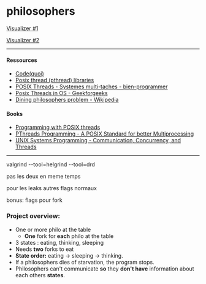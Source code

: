 # philosophers


[Visualizer #1](https://nafuka11.github.io/philosophers-visualizer/)

[Visualizer #2](https://rom98759.github.io/Philosophers-visualizer/)

---

#### Ressources
- [Code(quoi)](https://www.codequoi.com/threads-mutex-et-programmation-concurrente-en-c/)
- [Posix thread (pthread) libraries](https://www.cs.cmu.edu/afs/cs/academic/class/15492-f07/www/pthreads.html#BASICS)
- [POSIX Threads - Systemes multi-taches - bien-programmer](https://www.bien-programmer.fr/pthreads.htm)
- [Posix Threads in OS - Geekforgeeks](https://www.geeksforgeeks.org/posix-threads-in-os/)
- [Dining philosophers problem - Wikipedia](https://en.wikipedia.org/wiki/Dining_philosophers_problem)

#### Books
- [Programming with POSIX threads](https://www.google.fr/books/edition/Programming_with_POSIX_Threads/_xvnuFzo7q0C?hl=fr&gbpv=0)
- [PThreads Programming - A POSIX Standard for better Multiprocessing](https://www.google.fr/books/edition/PThreads_Programming/rgrRr1i1MJgC?hl=fr&gbpv=0)
- [UNIX Systems Programming - Communication, Concurrency, and Threads](https://www.google.fr/books/edition/UNIX_Systems_Programming/tdsZHyH9bQEC?hl=fr&gbpv=0)

---


valgrind --tool=helgrind --tool=drd

pas les deux en meme temps

pour les leaks autres flags normaux

bonus: flags pour fork


### Project overview:

- One or more philo at the table
  - **One** fork for **each** philo at the table
- 3 states : eating, thinking, sleeping
- Needs **two** forks to eat
- **State order:** eating -> sleeping -> thinking.
- If a philosophers dies of starvation, the program stops.
- Philosophers can't communicate **so** they **don't have** information about each others **states**.


